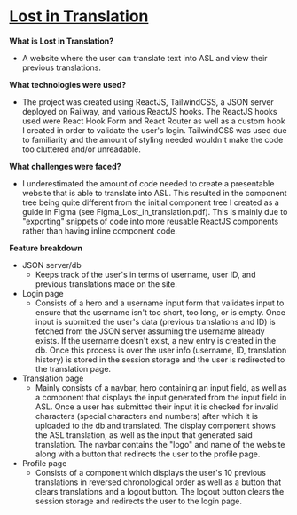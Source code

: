 # [Lost in Translation](https://lost-in-translation-eight.vercel.app/)

**What is Lost in Translation?**
* A website where the user can translate text into ASL and view their previous translations.

**What technologies were used?**
* The project was created using ReactJS, TailwindCSS, a JSON server deployed on Railway, and various ReactJS hooks. The ReactJS hooks used were React Hook Form and React Router as well as a custom hook I created in order to validate the user's login. TailwindCSS was used due to familiarity and the amount of styling needed wouldn't make the code too cluttered and/or unreadable. 

**What challenges were faced?**
* I underestimated the amount of code needed to create a presentable website that is able to translate into ASL. This resulted in the component tree being quite different from the initial component tree I created as a guide in Figma (see Figma_Lost_in_translation.pdf). This is mainly due to "exporting" snippets of code into more reusable ReactJS components rather than having inline component code.

**Feature breakdown**
* JSON server/db
  - Keeps track of the user's in terms of username, user ID, and previous translations made on the site. 
* Login page
  - Consists of a hero and a username input form that validates input to ensure that the username isn't too short, too long, or is empty. Once input is submitted the user's data (previous translations and ID) is fetched from the JSON server assuming the username already exists. If the username doesn't exist, a new entry is created in the db. Once this process is over the user info (username, ID, translation history) is stored in the session storage and the user is redirected to the translation page.
* Translation page
    - Mainly consists of a navbar, hero containing an input field, as well as a component that displays the input generated from the input field in ASL. Once a user has submitted their input it is checked for invalid characters (special characters and numbers) after which it is uploaded to the db and translated. The display component shows the ASL translation, as well as the input that generated said translation. The navbar contains the "logo" and name of the website along with a button that redirects the user to the profile page. 
* Profile page
  - Consists of a component which displays the user's 10 previous translations in reversed chronological order as well as a button that clears translations and a logout button. The logout button clears the session storage and redirects the user to the login page. 
